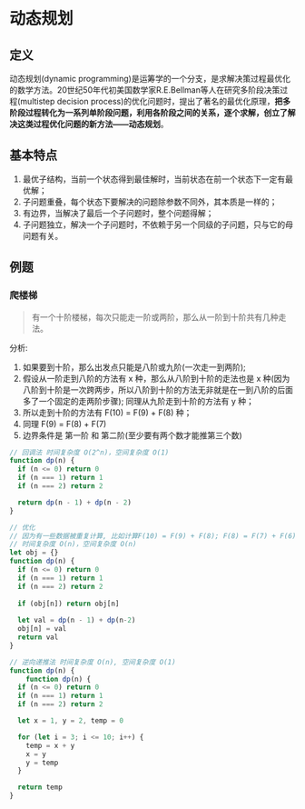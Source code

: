 # 动态规划

## 定义

动态规划(dynamic programming)是运筹学的一个分支，是求解决策过程最优化的数学方法。20世纪50年代初美国数学家R.E.Bellman等人在研究多阶段决策过程(multistep decision process)的优化问题时，提出了著名的最优化原理，**把多阶段过程转化为一系列单阶段问题，利用各阶段之间的关系，逐个求解，创立了解决这类过程优化问题的新方法——动态规划**。

## 基本特点

1. 最优子结构，当前一个状态得到最佳解时，当前状态在前一个状态下一定有最优解；
1. 子问题重叠，每个状态下要解决的问题除参数不同外，其本质是一样的；
1. 有边界，当解决了最后一个子问题时，整个问题得解；
1. 子问题独立，解决一个子问题时，不依赖于另一个同级的子问题，只与它的母问题有关。

## 例题

### 爬楼梯

> 有一个十阶楼梯，每次只能走一阶或两阶，那么从一阶到十阶共有几种走法。

分析:

1. 如果要到十阶，那么出发点只能是八阶或九阶(一次走一到两阶);
2. 假设从一阶走到八阶的方法有 x 种，那么从八阶到十阶的走法也是 x 种(因为八阶到十阶是一次跨两步，所以八阶到十阶的方法无非就是在一到八阶的后面多了一个固定的走两阶步骤); 同理从九阶走到十阶的方法有 y 种；
3. 所以走到十阶的方法有 F(10) = F(9) + F(8) 种；
4. 同理 F(9) = F(8) + F(7)
5. 边界条件是 第一阶 和 第二阶(至少要有两个数才能推第三个数)

```javascript
// 回调法 时间复杂度 O(2^n)，空间复杂度 O(1)
function dp(n) {
  if (n <= 0) return 0
  if (n === 1) return 1
  if (n === 2) return 2

  return dp(n - 1) + dp(n - 2)
}

// 优化
// 因为有一些数据被重复计算, 比如计算F(10) = F(9) + F(8); F(8) = F(7) + F(6), 此时只需要把计算过的数据存储一遍就行了。
// 时间复杂度 O(n)，空间复杂度 O(n)
let obj = {}
function dp(n) {
  if (n <= 0) return 0
  if (n === 1) return 1
  if (n === 2) return 2
  
  if (obj[n]) return obj[n]
  
  let val = dp(n - 1) + dp(n-2)
  obj[n] = val
  return val
}

// 逆向递推法 时间复杂度 O(n), 空间复杂度 O(1)
function dp(n) {
	function dp(n) {
  if (n <= 0) return 0
  if (n === 1) return 1
  if (n === 2) return 2

  let x = 1, y = 2, temp = 0

  for (let i = 3; i <= 10; i++) {
    temp = x + y
    x = y
    y = temp
  }

  return temp
}
```


